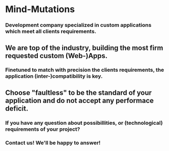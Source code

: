 # Mind-Mutations

### Development company specialized in custom applications which meet all clients requirements.

## We are top of the industry, building the most firm requested custom (Web-)Apps.
### Finetuned to match with precision the clients requirements, the application (inter-)compatibility is key.



## Choose "faultless" to be the standard of your application and do not accept any performace deficit.



### If you have any question about possibillities, or (technological) requirements of your project? 
### Contact us! We'll be happy to answer! 
